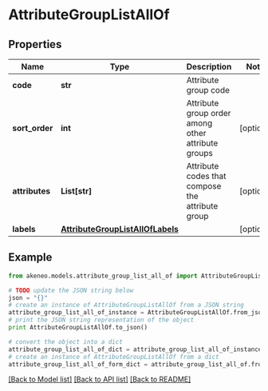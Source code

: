 # AttributeGroupListAllOf


## Properties
Name | Type | Description | Notes
------------ | ------------- | ------------- | -------------
**code** | **str** | Attribute group code | 
**sort_order** | **int** | Attribute group order among other attribute groups | [optional] 
**attributes** | **List[str]** | Attribute codes that compose the attribute group | [optional] 
**labels** | [**AttributeGroupListAllOfLabels**](AttributeGroupListAllOfLabels.md) |  | [optional] 

## Example

```python
from akeneo.models.attribute_group_list_all_of import AttributeGroupListAllOf

# TODO update the JSON string below
json = "{}"
# create an instance of AttributeGroupListAllOf from a JSON string
attribute_group_list_all_of_instance = AttributeGroupListAllOf.from_json(json)
# print the JSON string representation of the object
print AttributeGroupListAllOf.to_json()

# convert the object into a dict
attribute_group_list_all_of_dict = attribute_group_list_all_of_instance.to_dict()
# create an instance of AttributeGroupListAllOf from a dict
attribute_group_list_all_of_form_dict = attribute_group_list_all_of.from_dict(attribute_group_list_all_of_dict)
```
[[Back to Model list]](../README.md#documentation-for-models) [[Back to API list]](../README.md#documentation-for-api-endpoints) [[Back to README]](../README.md)


